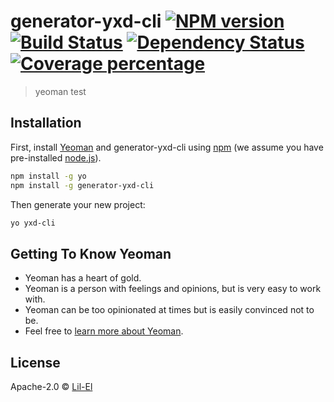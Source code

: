 # generator-yxd-cli [![NPM version][npm-image]][npm-url] [![Build Status][travis-image]][travis-url] [![Dependency Status][daviddm-image]][daviddm-url] [![Coverage percentage][coveralls-image]][coveralls-url]
> yeoman test

## Installation

First, install [Yeoman](http://yeoman.io) and generator-yxd-cli using [npm](https://www.npmjs.com/) (we assume you have pre-installed [node.js](https://nodejs.org/)).

```bash
npm install -g yo
npm install -g generator-yxd-cli
```

Then generate your new project:

```bash
yo yxd-cli
```

## Getting To Know Yeoman

 * Yeoman has a heart of gold.
 * Yeoman is a person with feelings and opinions, but is very easy to work with.
 * Yeoman can be too opinionated at times but is easily convinced not to be.
 * Feel free to [learn more about Yeoman](http://yeoman.io/).

## License

Apache-2.0 © [Lil-El]()


[npm-image]: https://badge.fury.io/js/generator-yxd-cli.svg
[npm-url]: https://npmjs.org/package/generator-yxd-cli
[travis-image]: https://travis-ci.com//generator-yxd-cli.svg?branch=master
[travis-url]: https://travis-ci.com//generator-yxd-cli
[daviddm-image]: https://david-dm.org//generator-yxd-cli.svg?theme=shields.io
[daviddm-url]: https://david-dm.org//generator-yxd-cli
[coveralls-image]: https://coveralls.io/repos//generator-yxd-cli/badge.svg
[coveralls-url]: https://coveralls.io/r//generator-yxd-cli
